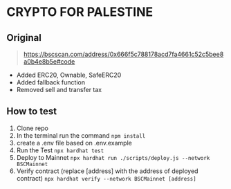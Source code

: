 # CRYPTO FOR PALESTINE 

## Original 
> https://bscscan.com/address/0x666f5c788178acd7fa4661c52c5bee8a0b4e8b5e#code

* Added ERC20, Ownable, SafeERC20
* Added fallback function
* Removed sell and transfer tax

## How to test

1. Clone repo
2. In the terminal run the command ```npm install```
3. create a .env file based on .env.example
4. Run the Test ```npx hardhat test```
5. Deploy to Mainnet ```npx hardhat run ./scripts/deploy.js --network BSCMainnet```
6. Verify contract (replace [address] with the address of deployed contract)  ```npx hardhat verify --network BSCMainnet [address]```
